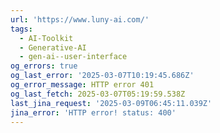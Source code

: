 ```yaml
---
url: 'https://www.luny-ai.com/'
tags:
  - AI-Toolkit
  - Generative-AI
  - gen-ai--user-interface
og_errors: true
og_last_error: '2025-03-07T10:19:45.686Z'
og_error_message: HTTP error 401
og_last_fetch: 2025-03-07T05:19:59.538Z
last_jina_request: '2025-03-09T06:45:11.039Z'
jina_error: 'HTTP error! status: 400'
---
```


